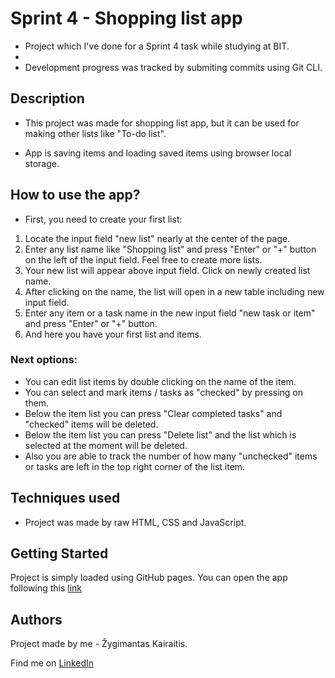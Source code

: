 # Sprint 4 - Shopping list app

* Project which I've done for a Sprint 4 task while studying at BIT. 
* 
* Development progress was tracked by submiting commits using Git CLI.


## Description

* This project was made for shopping list app, but it can be used for making other lists like "To-do list".

* App is saving items and loading saved items using browser local storage.


## How to use the app?

* First, you need to create your first list: 

1. Locate the input field "new list" nearly at the center of the page.
2. Enter any list name like "Shopping list" and press "Enter" or "+" button on the left of the input field. Feel free to create more lists.
3. Your new list will appear above input field. Click on newly created list name.
4. After clicking on the name, the list will open in a new table including new input field.
5. Enter any item or a task name in the new input field "new task or item" and press "Enter" or "+" button.
6. And here you have your first list and items.

### Next options:

* You can edit list items by double clicking on the name of the item. 
* You can select and mark items / tasks as "checked" by pressing on them.
* Below the item list you can press "Clear completed tasks" and "checked" items will be deleted.
* Below the item list you can press "Delete list" and the list which is selected at the moment will be deleted.
* Also you are able to track the number of how many "unchecked" items or tasks are left in the top right corner of the list item.


## Techniques used

* Project was made by raw HTML, CSS and JavaScript.


## Getting Started

Project is simply loaded using GitHub pages. 
You can open the app following this [link](https://zgs3.github.io/sprint4_ShoppingCart/)

## Authors

Project made by me - Žygimantas Kairaitis. 

Find me on [LinkedIn](https://www.linkedin.com/in/%C5%BEygimantas-kairaitis-018a86193/)
